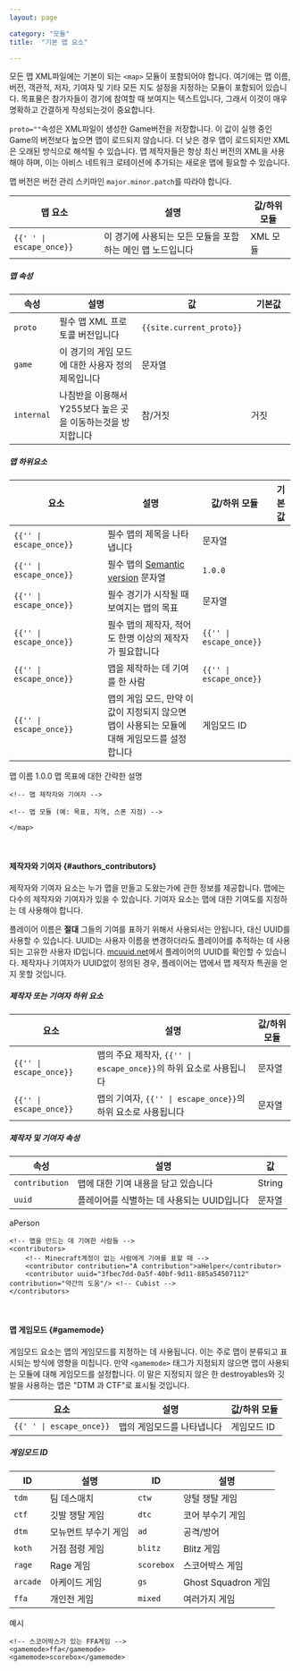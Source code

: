 ```yaml
---
layout: page

category: "모듈"
title:  "기본 맵 요소"

---
```


모든 맵 XML파일에는 기본이 되는 `<map>` 모듈이 포함되어야 합니다. 여기에는 맵 이름, 버전, 객관적, 저자, 기여자 및 기타 모든 지도 설정을 지정하는 모듈이 포함되어 있습니다. 목표물은 참가자들이 경기에 참여할 때 보여지는 텍스트입니다, 그래서 이것이 매우 명확하고 간결하게 작성되는것이 중요합니다.

`proto=""`속성은 XML파일이 생성한 Game버전을 저장합니다. 이 값이 실행 중인 Game의 버전보다 높으면 맵이 로드되지 않습니다. 더 낮은 경우 맵이 로드되지만 XML은 오래된 방식으로 해석될 수 있습니다. 맵 제작자들은 항상 최신 버전의 XML을 사용해야 하며, 이는 아비스 네트워크 로테이션에 추가되는 새로운 맵에 필요할 수 있습니다.

맵 버전은 버전 관리 스키마인 `major.minor.patch`를 따라야 합니다.

<div class='table-responsive'>
  <table class='table table-striped table-condensed'>
    <thead>
      <tr>
        <th>맵 요소</th>
        <th>설명</th>
        <th>값/하위 모듈</th>
      </tr>
    </thead>
    <tbody>
      <tr>
        <td>
          <span class='highlight'>
            <code>{{'<map> </map>' | escape_once}}</code>
          </span>
        </td>
        <td>
          이 경기에 사용되는 모든 모듈을 포함하는 메인 맵 노드입니다
        </td>
        <td>
          <span class='label label-default'>XML 모듈</span>
        </td>
      </tr>
    </tbody>
  </table>
</div>
<h5>맵 속성</h5>
<div class='table-responsive'>
  <table class='table table-striped table-condensed'>
    <thead>
      <tr>
        <th>속성</th>
        <th>설명</th>
        <th>값</th>
        <th style="min-width: 63px;">기본값</th>
      </tr>
    </thead>
    <tbody>
      <tr>
        <td>
          <code>proto</code>
        </td>
        <td>
          <span class='label label-danger'>필수</span>
          맵 XML 프로토콜 버전입니다
        </td>
        <td>
          <code>{{site.current_proto}}</code>
        </td>
        <td></td>
      </tr>
      <tr>
        <td>
          <code>game</code>
        </td>
        <td>이 경기의 게임 모드에 대한 사용자 정의 제목입니다</td>
        <td>
          <span class='label label-primary'>문자열</span>
        </td>
        <td></td>
      </tr>
      <tr>
        <td>
          <code>internal</code>
        </td>
        <td>나침반을 이용해서 Y255보다 높은 곳을 이동하는것을 방지합니다</td>
        <td>
          <span class='label label-primary'>참/거짓</span>
        </td>
        <td>거짓</td>
      </tr>
    </tbody>
  </table>
</div>
<h5>맵 하위요소</h5>
<div class='table-responsive'>
  <table class='table table-striped table-condensed'>
    <thead>
      <tr>
        <th style='min-width: 150px;'>요소</th>
        <th>설명</th>
        <th>값/하위 모듈</th>
        <th>기본값</th>
      </tr>
    </thead>
    <tbody>
      <tr>
        <td>
          <span class='highlight'>
            <code>{{'<name>' | escape_once}}</code>
          </span>
        </td>
        <td>
          <span class='label label-danger'>필수</span>
          맵의 제목을 나타냅니다
        </td>
        <td>
          <span class='label label-primary'>문자열</span>
        </td>
        <td></td>
      </tr>
      <tr>
        <td>
          <span class='highlight'>
            <code>{{'<version>' | escape_once}}</code>
          </span>
        </td>
        <td>
          <span class='label label-danger'>필수</span>
          맵의
          <a href='http://semver.org'>Semantic version</a>
          문자열
        </td>
        <td>
          <code>1.0.0</code>
        </td>
        <td></td>
      </tr>
      <tr>
        <td>
          <span class='highlight'>
            <code>{{'<objective>' | escape_once}}</code>
          </span>
        </td>
        <td>
          <span class='label label-danger'>필수</span>
          경기가 시작될 때 보여지는 맵의 목표
        </td>
        <td>
          <span class='label label-primary'>문자열</span>
        </td>
        <td></td>
      </tr>
      <tr>
        <td>
          <span class='highlight'>
            <code>{{'<authors>' | escape_once}}</code>
          </span>
        </td>
        <td>
          <span class='label label-danger'>필수</span>
          맵의 제작자, 적어도 한명 이상의 제작자가 필요합니다
        </td>
        <td>
          <code>{{'<author>' | escape_once}}</code>
        </td>
        <td></td>
      </tr>
      <tr>
        <td>
          <span class='highlight'>
            <code>{{'<contributors>' | escape_once}}</code>
          </span>
        </td>
        <td>
          맵을 제작하는 데 기여를 한 사람
        </td>
        <td>
          <code>{{'<contributor>' | escape_once}}</code>
        </td>
        <td></td>
      </tr>
      <tr>
        <td>
          <span class='highlight'>
            <code>{{'<gamemode>' | escape_once}}</code>
          </span>
        </td>
        <td>
          <a class='left-ref-link' href='#gamemode'><i class="fa fa-chevron-down"></i></a>
          맵의 게임 모드, 만약 이 값이 지정되지 않으면 맵이 사용되는 모듈에 대해 게임모드를 설정합니다
        </td>
        <td>
          <span class='label label-primary'>게임모드 ID</span>
        </td>
        <td></td>
      </tr>
    </tbody>
  </table>
</div>
    <?xml version="1.0"?>
    <map proto="{{site.current_proto}}">
    <name>맵 이름</name>
    <version>1.0.0</version>
    <objective>맵 목표에 대한 간략한 설명</objective>

    <!-- 맵 제작자와 기여자 -->

    <!-- 맵 모듈 (예: 목표, 지역, 스폰 지점) -->

    </map>



<br/>

#### 제작자와 기여자 {#authors_contributors}
제작자와 기여자 요소는 누가 맵을 만들고 도왔는가에 관한 정보를 제공합니다. 맵에는 다수의 제작자와 기여자가 있을 수 있습니다. 기여자 요소는 맵에 대한 기여도를 지정하는 데 사용해야 합니다.

플레이어 이름은 **절대** 그들의 기여를 표하기 위해서 사용되서는 안됩니다, 대신 UUID를 사용할 수 있습니다. UUID는 사용자 이름을 변경하더라도 플레이어를 추적하는 데 사용되는 고유한 사용자 ID입니다. [mcuuid.net](http://mcuuid.net)에서 플레이어의 UUID를 확인할 수 있습니다. 제작자나 기여자가 UUID없이 정의된 경우, 플레이어는 맵에서 맵 제작자 특권을 얻지 못할 것입니다.
<h5>제작자 또는 기여자 하위 요소</h5>
<div class='table-responsive'>
  <table class='table table-striped table-condensed'>
    <thead>
      <tr>
        <th>요소</th>
        <th>설명</th>
        <th>값/하위 모듈</th>
      </tr>
    </thead>
    <tbody>
      <tr>
        <td>
          <span class='highlight'>
            <code>{{'<author>' | escape_once}}</code>
          </span>
        </td>
        <td>
          맵의 주요 제작자,
          <code>{{'<authors>' | escape_once}}</code>의 하위 요소로 사용됩니다
          <br/>
        </td>
        <td>
          <span class='label label-primary'>문자열</span>
        </td>
      </tr>
      <tr>
        <td>
          <span class='highlight'>
            <code>{{'<contributor>' | escape_once}}</code>
          </span>
        </td>
        <td>
          맵의 기여자,
          <code>{{'<contributors>' | escape_once}}</code>의 하위 요소로 사용됩니다
        </td>
        <td>
          <span class='label label-primary'>문자열</span>
        </td>
      </tr>
    </tbody>
  </table>
</div>
<h5>제작자 및 기여자 속성</h5>
<div class='table-responsive'>
  <table class='table table-striped table-condensed'>
    <thead>
      <tr>
        <th>속성</th>
        <th>설명</th>
        <th>값</th>
      </tr>
    </thead>
    <tbody>
      <tr>
        <td>
          <code>contribution</code>
        </td>
        <td>맵에 대한 기여 내용을 담고 있습니다</td>
        <td>
          <span class='label label-primary'>String</span>
        </td>
      </tr>
      <tr>
        <td>
          <code>uuid</code>
        </td>
        <td>플레이어를 식별하는 데 사용되는 UUID입니다</td>
        <td>
          <span class='label label-primary'>문자열</span>
        </td>
      </tr>
    </tbody>
  </table>
</div>
    <!-- 주요 맵 제작자. -->
    <authors>
        <author>aPerson</author>
        <author uuid="ef4ea031-998f-4ec9-b7b6-1bdd428bcef8" contribution="요소 사용 분류 등"/> <!-- Plastix -->
        <author uuid="260004f0-996b-4539-ba21-df4ee6336b63"/> <!-- Elliott_ -->
    </authors>

    <!-- 맵을 만드는 데 기여한 사람들 -->
    <contributors>
        <!-- Minecraft계정이 없는 사람에게 기여를 표할 때 -->
        <contributor contribution="A contribution">aHelper</contributor>
        <contributor uuid="3fbec7dd-0a5f-40bf-9d11-885a54507112" contribution="약간의 도움"/> <!-- Cubist -->
    </contributors>


<br/>

#### 맵 게임모드 {#gamemode}

게임모드 요소는 맵의 게임모드를 지정하는 데 사용됩니다. 이는 주로 맵이 분류되고 표시되는 방식에 영향을 미칩니다.
만약 `<gamemode>` 태그가 지정되지 않으면 맵이 사용되는 모듈에 대해 게임모드를 설정합니다. 이 말은 지정되지 않은 한 destroyables와 깃발을 사용하는 맵은 "DTM 과 CTF"로 표시될 것입니다.

<div class='table-responsive'>
  <table class='table table-striped table-condensed'>
    <thead>
      <tr>
        <th>요소</th>
        <th>설명</th>
        <th>값/하위 모듈</th>
      </tr>
    </thead>
    <tbody>
      <tr>
        <td>
          <span class='highlight'>
            <code>{{'<gamemode> </gamemode>' | escape_once}}</code>
          </span>
        </td>
        <td>
          맵의 게임모드를 나타냅니다
        </td>
        <td>
          <span class='label label-primary'>게임모드 ID</span>
        </td>
      </tr>
    </tbody>
  </table>
</div>
<h5>게임모드 ID</h5>
<div class='table-responsive'>
  <table class='table table-striped table-condensed'>
    <thead>
      <tr>
        <th>ID</th>
        <th>설명</th>
        <th>ID</th>
        <th>설명</th>
      </tr>
    </thead>
    <tbody>
      <tr>
        <td>
          <code>tdm</code>
        </td>
        <td>팀 데스매치</td>
        <td>
          <code>ctw</code>
        </td>
        <td>양털 쟁탈 게임</td>
      </tr>
      <tr>
        <td>
          <code>ctf</code>
        </td>
        <td>깃발 쟁탈 게임</td>
        <td>
          <code>dtc</code>
        </td>
        <td>코어 부수기 게임</td>
      </tr>
      <tr>
        <td>
          <code>dtm</code>
        </td>
        <td>모뉴먼트 부수기 게임</td>
        <td>
          <code>ad</code>
        </td>
        <td>공격/방어</td>
      </tr>
      <tr>
        <td>
          <code>koth</code>
        </td>
        <td>거점 점령 게임</td>
        <td>
          <code>blitz</code>
        </td>
        <td>Blitz 게임</td>
      </tr>
      <tr>
        <td>
          <code>rage</code>
        </td>
        <td>Rage 게임</td>
        <td>
          <code>scorebox</code>
        </td>
        <td>스코어박스 게임</td>
      </tr>
      <tr>
        <td>
          <code>arcade</code>
        </td>
        <td>아케이드 게임</td>
        <td>
          <code>gs</code>
        </td>
        <td>Ghost Squadron 게임</td>
      </tr>
      <tr>
        <td>
          <code>ffa</code>
        </td>
        <td>개인전 게임</td>
        <td>
          <code>mixed</code>
        </td>
        <td>여러가지 게임</td>
      </tr>
    </tbody>
  </table>
</div>

예시

    <!-- 스코어박스가 있는 FFA게임 -->
    <gamemode>ffa</gamemode>
    <gamemode>scorebox</gamemode>
